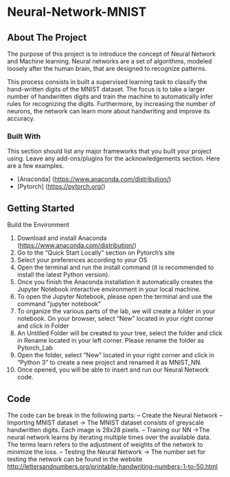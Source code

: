 # Neural-Network-MNIST

## About The Project
The purpose of this project is to introduce the concept of Neural Network and Machine learning. Neural networks are a set of algorithms, modeled loosely after the human brain, that are designed to recognize patterns. 

This process consists in built a supervised learning task to classify the hand-written digits of the MNIST dataset. The focus is to take a larger number of handwritten digits and train the machine to automatically infer rules for recognizing the digits. Furthermore, by increasing the number of neurons, the network can learn more about handwriting and improve its accuracy. 

### Built With

This section should list any major frameworks that you built your project using. Leave any add-ons/plugins for the acknowledgements section. Here are a few examples.
* [Anaconda] (https://www.anaconda.com/distribution/)
* [Pytorch] (https://pytorch.org/)

## Getting Started

Build the Environment

1.	Download and install Anaconda (https://www.anaconda.com/distribution/)
2.	Go to the “Quick Start Locally” section on Pytorch’s site 
3.	Select your preferences according to your OS
4.	Open the terminal and run the install command (it is recommended to install the latest Python version).
5.	Once you finish the Anaconda installation it automatically creates the Jupyter Notebook interactive environment in your local machine.
6.	To open the Jupyter Notebook, please open the terminal and use the command "jupyter notebook"
7.	To organize the various parts of the lab, we will create a folder in your notebook. On your browser, select “New” located in your right corner and click in Folder
8.	An Untitled Folder will be created to your tree, select the folder and click in Rename located in your left corner. Please rename the folder as Pytorch_Lab
9.	Open the folder, select “New” located in your right corner and click in “Python 3” to create a new project and renamed it as MNIST_NN.
10.	Once opened, you will be able to insert and run our Neural Network code.

## Code
The code can be break in the following parts:
– Create the Neural Network
– Importing MNIST dataset -> The MNIST dataset consists of greyscale handwritten digits. Each image is 28x28 pixels.
– Training our NN ->The neural network learns by iterating multiple times over the available data. The terms learn refers to the adjustment of weights of the network to minimize the loss.
– Testing the Neural Network -> The number set for testing the network can be found in the website http://lettersandnumbers.org/printable-handwriting-numbers-1-to-50.html


